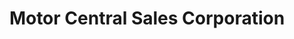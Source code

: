 ---
title: "Motor Central Sales Corporation"
url: /macarthur-highway-san-sebastian-tarlac-city/motor-central-sales-corporation/
shop: motorcycle
---
